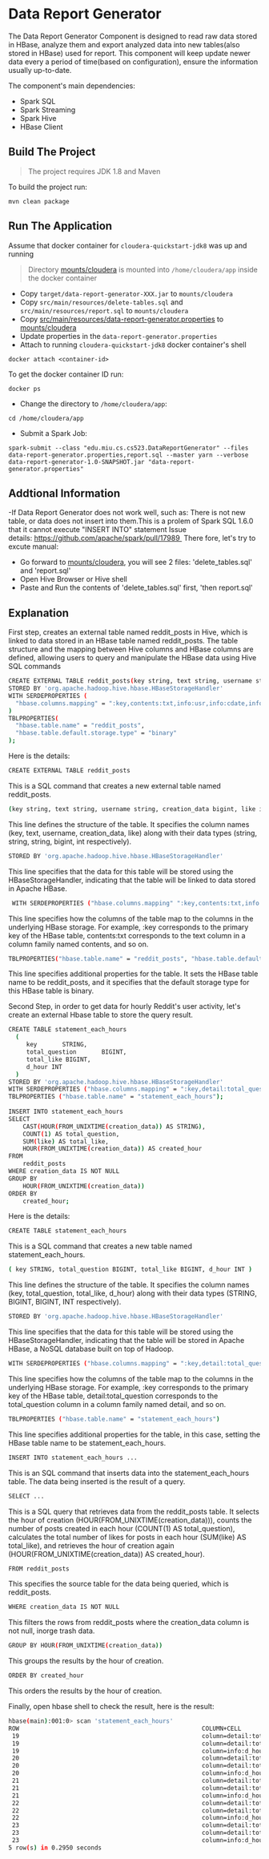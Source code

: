 # Data Report Generator
The Data Report Generator Component is designed to read raw data stored in HBase, analyze them and export analyzed data into new tables(also stored in HBase) used for report.
This component will keep update newer data every a period of time(based on configuration), ensure the information usually up-to-date.

The component's main dependencies:
- Spark SQL
- Spark Streaming
- Spark Hive
- HBase Client

## Build The Project

> The project requires JDK 1.8 and Maven

To build the project run:
```
mvn clean package
```

## Run The Application

Assume that docker container for `cloudera-quickstart-jdk8` was up and running
> Directory [mounts/cloudera](../mounts/cloudera) is mounted into `/home/cloudera/app` inside the docker container

- Copy `target/data-report-generator-XXX.jar` to `mounts/cloudera`
- Copy `src/main/resources/delete-tables.sql` and `src/main/resources/report.sql` to `mounts/cloudera`
- Copy [src/main/resources/data-report-generator.properties](./src/main/resources/data-report-generator.properties) to [mounts/cloudera](../mounts/cloudera)
- Update properties in the `data-report-generator.properties`
- Attach to running `cloudera-quickstart-jdk8` docker container's shell
```
docker attach <container-id>
```
To get the docker container ID run:
```
docker ps
```
- Change the directory to `/home/cloudera/app`:
```
cd /home/cloudera/app
```
- Submit a Spark Job:
```
spark-submit --class "edu.miu.cs.cs523.DataReportGenerator" --files data-report-generator.properties,report.sql --master yarn --verbose data-report-generator-1.0-SNAPSHOT.jar "data-report-generator.properties"
```

## Addtional Information

-If Data Report Generator does not work well, such as: There is not new table, or data does not insert into them.This is a prolem of Spark SQL 1.6.0 that it cannot execute "INSERT INTO" statement
Issue details: https://github.com/apache/spark/pull/17989 
There fore, let's try to excute manual:
- Go forward to [mounts/cloudera](../mounts/cloudera), you will see 2 files: 'delete_tables.sql' and 'report.sql'
- Open Hive Browser or Hive shell
- Paste and Run the contents of 'delete_tables.sql' first, 'then report.sql'

## Explanation

First step, creates an external table named reddit_posts in Hive, which is linked to data stored in an HBase table named reddit_posts. The table structure and the mapping between Hive columns and HBase columns are defined, allowing users to query and manipulate the HBase data using Hive SQL commands 
```sh
CREATE EXTERNAL TABLE reddit_posts(key string, text string, username string, creation_data bigint, like int)
STORED BY 'org.apache.hadoop.hive.hbase.HBaseStorageHandler'
WITH SERDEPROPERTIES (
  "hbase.columns.mapping" = ":key,contents:txt,info:usr,info:cdate,info:like"
)
TBLPROPERTIES( 
  "hbase.table.name" = "reddit_posts",
  "hbase.table.default.storage.type" = "binary"
);
```
Here is the details: 
```sh
CREATE EXTERNAL TABLE reddit_posts
```
This is a SQL command that creates a new external table named reddit_posts.
```sh
(key string, text string, username string, creation_data bigint, like int)
```
This line defines the structure of the table. It specifies the column names (key, text, username, creation_data, like) along with their data types (string, string, string, bigint, int respectively).
```sh
STORED BY 'org.apache.hadoop.hive.hbase.HBaseStorageHandler'
```
This line specifies that the data for this table will be stored using the HBaseStorageHandler, indicating that the table will be linked to data stored in Apache HBase.
```sh
 WITH SERDEPROPERTIES ("hbase.columns.mapping" ":key,contents:txt,info:usr,info:cdate,info:like")
```
This line specifies how the columns of the table map to the columns in the underlying HBase storage. For example, :key corresponds to the primary key of the HBase table, contents:txt corresponds to the text column in a column family named contents, and so on.
```sh
TBLPROPERTIES("hbase.table.name" = "reddit_posts", "hbase.table.default.storage.type" = "binary")
```
This line specifies additional properties for the table. It sets the HBase table name to be reddit_posts, and it specifies that the default storage type for this HBase table is binary.

Second Step, in order to get data for hourly Reddit's user activity, let's create an external Hbase table to store the query result.
```sh
CREATE TABLE statement_each_hours
  ( 
     key       STRING, 
     total_question       BIGINT, 
     total_like BIGINT, 
	 d_hour INT
  )
STORED BY 'org.apache.hadoop.hive.hbase.HBaseStorageHandler'
WITH SERDEPROPERTIES ("hbase.columns.mapping" = ":key,detail:total_question,detail:total_like,info:d_hour")
TBLPROPERTIES ("hbase.table.name" = "statement_each_hours");
 
INSERT INTO statement_each_hours
SELECT 
    CAST(HOUR(FROM_UNIXTIME(creation_data)) AS STRING),
    COUNT(1) AS total_question,
    SUM(like) AS total_like,
	HOUR(FROM_UNIXTIME(creation_data)) AS created_hour
FROM 
    reddit_posts
WHERE creation_data IS NOT NULL
GROUP BY 
    HOUR(FROM_UNIXTIME(creation_data))
ORDER BY 
    created_hour;
```

Here is the details:
```sh
CREATE TABLE statement_each_hours
```
This is a SQL command that creates a new table named statement_each_hours.
```sh
( key STRING, total_question BIGINT, total_like BIGINT, d_hour INT )
```
This line defines the structure of the table. It specifies the column names (key, total_question, total_like, d_hour) along with their data types (STRING, BIGINT, BIGINT, INT respectively).
```sh
STORED BY 'org.apache.hadoop.hive.hbase.HBaseStorageHandler'
```
This line specifies that the data for this table will be stored using the HBaseStorageHandler, indicating that the table will be stored in Apache HBase, a NoSQL database built on top of Hadoop.
```sh
WITH SERDEPROPERTIES ("hbase.columns.mapping" = ":key,detail:total_question,detail:total_like,info:d_hour")
```
This line specifies how the columns of the table map to the columns in the underlying HBase storage. For example, :key corresponds to the primary key of the HBase table, detail:total_question corresponds to the total_question column in a column family named detail, and so on.
```sh
TBLPROPERTIES ("hbase.table.name" = "statement_each_hours")
```
This line specifies additional properties for the table, in this case, setting the HBase table name to be statement_each_hours.
```sh
INSERT INTO statement_each_hours ...
```
This is an SQL command that inserts data into the statement_each_hours table. The data being inserted is the result of a query.
```sh
SELECT ...
```
This is a SQL query that retrieves data from the reddit_posts table. It selects the hour of creation (HOUR(FROM_UNIXTIME(creation_data))), counts the number of posts created in each hour (COUNT(1) AS total_question), calculates the total number of likes for posts in each hour (SUM(like) AS total_like), and retrieves the hour of creation again (HOUR(FROM_UNIXTIME(creation_data)) AS created_hour).
```sh
FROM reddit_posts
```
This specifies the source table for the data being queried, which is reddit_posts.
```sh
WHERE creation_data IS NOT NULL
```
This filters the rows from reddit_posts where the creation_data column is not null, inorge trash data.
```sh
GROUP BY HOUR(FROM_UNIXTIME(creation_data))
```
This groups the results by the hour of creation.
```sh
ORDER BY created_hour
```
This orders the results by the hour of creation.

Finally, open hbase shell to check the result, here is the result:
```sh
hbase(main):001:0> scan 'statement_each_hours'
ROW                                                   COLUMN+CELL
 19                                                   column=detail:total_like, timestamp=1707081493583, value=571
 19                                                   column=detail:total_question, timestamp=1707081493583, value=252
 19                                                   column=info:d_hour, timestamp=1707081493583, value=19
 20                                                   column=detail:total_like, timestamp=1707081493583, value=1379
 20                                                   column=detail:total_question, timestamp=1707081493583, value=464
 20                                                   column=info:d_hour, timestamp=1707081493583, value=20
 21                                                   column=detail:total_like, timestamp=1707081493583, value=1088
 21                                                   column=detail:total_question, timestamp=1707081493583, value=507
 21                                                   column=info:d_hour, timestamp=1707081493583, value=21
 22                                                   column=detail:total_like, timestamp=1707081493583, value=1680
 22                                                   column=detail:total_question, timestamp=1707081493583, value=444
 22                                                   column=info:d_hour, timestamp=1707081493583, value=22
 23                                                   column=detail:total_like, timestamp=1707081493583, value=905
 23                                                   column=detail:total_question, timestamp=1707081493583, value=405
 23                                                   column=info:d_hour, timestamp=1707081493583, value=23
5 row(s) in 0.2950 seconds

```

